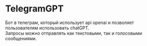 # TelegramGPT<br>
Бот в телеграм, который использует api openai и позволяет пользователям использовать chatGPT.<br>
Запросы можно отправлять как текстовыми, так и голосовыми сообщениями.
